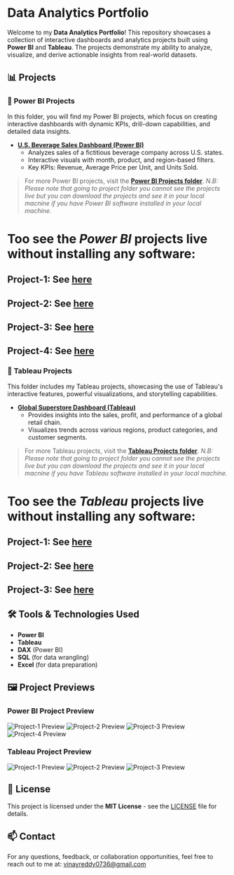 # Data Analytics Portfolio

Welcome to my **Data Analytics Portfolio**! This repository showcases a collection of interactive dashboards and analytics projects built using **Power BI** and **Tableau**. The projects demonstrate my ability to analyze, visualize, and derive actionable insights from real-world datasets.

## 📊 Projects

### 🔹 **Power BI Projects**
In this folder, you will find my Power BI projects, which focus on creating interactive dashboards with dynamic KPIs, drill-down capabilities, and detailed data insights.

- **[U.S. Beverage Sales Dashboard (Power BI)](PowerBi_Projects/US_Beverage_Sales_Dashboard)**
  - Analyzes sales of a fictitious beverage company across U.S. states.
  - Interactive visuals with month, product, and region-based filters.
  - Key KPIs: Revenue, Average Price per Unit, and Units Sold.

> For more Power BI projects, visit the **[Power BI Projects folder]( https://github.com/mdkeum/data-analytics-portfolio/tree/main/Power_BI_Projects)**.
*N.B: Please note that going to project folder you cannot see the projects live but you can download the projects and see it in your local macnine if you have Power BI software installed in your local machine.*
# Too see the *Power BI* projects live without installing any software:
## Project-1: See [here](https://app.powerbi.com/view?r=eyJrIjoiOTRmMjhhMTgtYjFmMy00YzFhLWEyY2UtNTgzN2U1NjZjZDM0IiwidCI6IjE3NDQyNjE5LTRmODAtNGM3Yy1hNzY2LWNlZmRiNzBhNTU3MSIsImMiOjEwfQ%3D%3D)
## Project-2: See [here]( https://app.powerbi.com/view?r=eyJrIjoiYjBiYjhlZmItYWM3My00MjUzLTg2ZjEtMDJkODRkMTc4N2M3IiwidCI6IjE3NDQyNjE5LTRmODAtNGM3Yy1hNzY2LWNlZmRiNzBhNTU3MSIsImMiOjEwfQ%3D%3D)
## Project-3: See [here](https://app.powerbi.com/view?r=eyJrIjoiOTczYTcwMDUtNjY4Mi00N2E1LWIyY2QtZTE3NDBhY2QyMjY5IiwidCI6IjE3NDQyNjE5LTRmODAtNGM3Yy1hNzY2LWNlZmRiNzBhNTU3MSIsImMiOjEwfQ%3D%3D&embedImagePlaceholder=true)
## Project-4: See [here](https://app.powerbi.com/view?r=eyJrIjoiZWUyNjk1NzctMGNlNS00MmIyLTlmYzUtOWZlNmI4YzlkNDM2IiwidCI6IjE3NDQyNjE5LTRmODAtNGM3Yy1hNzY2LWNlZmRiNzBhNTU3MSIsImMiOjEwfQ%3D%3D)

### 🔹 **Tableau Projects**
This folder includes my Tableau projects, showcasing the use of Tableau's interactive features, powerful visualizations, and storytelling capabilities.

- **[Global Superstore Dashboard (Tableau)]([Tableau_Projects/Global_Superstore_Dashboard])**
  - Provides insights into the sales, profit, and performance of a global retail chain.
  - Visualizes trends across various regions, product categories, and customer segments.

> For more Tableau projects, visit the **[Tableau Projects folder](https://github.com/mdkeum/data-analytics-portfolio/tree/main/Tableau_Projects)**.
*N.B: Please note that going to project folder you cannot see the projects live but you can download the projects and see it in your local macnine if you have Tableau software installed in your local machine.*
# Too see the *Tableau* projects live without installing any software:
## Project-1: See [here](https://public.tableau.com/app/profile/md.keum.uddin.pathan/viz/Tableau_Project-01/Dashboard1)
## Project-2: See [here](https://public.tableau.com/app/profile/md.keum.uddin.pathan/viz/Tableau_Project-02Actions_Filter/Dashboard1#1)
## Project-3: See [here](https://public.tableau.com/app/profile/md.keum.uddin.pathan/viz/Project-03_World_Population_Analysis_2025/Dashboard1)

## 🛠 Tools & Technologies Used
- **Power BI**
- **Tableau**
- **DAX** (Power BI)
- **SQL** (for data wrangling)
- **Excel** (for data preparation)

## 🖼️ Project Previews
### Power BI Project Preview
![Project-1 Preview](https://github.com/mdkeum/data-analytics-portfolio/blob/main/Power_BI_Projects/1_Global_Chocolate_Factory_Sales_Dashboard/assets/PowerBi_Project-01.PNG)
![Project-2 Preview](https://github.com/mdkeum/data-analytics-portfolio/blob/main/Power_BI_Projects/2_US_Fictitious_Beverage_Brand_Inreractive_Sales_Dashboard_with_KPI/assets/powerBi_Project-02.PNG)
![Project-3 Preview](https://github.com/mdkeum/data-analytics-portfolio/blob/main/Power_BI_Projects/3_Chocolate_Factory_Data_Analysis_Dashboard/assets/PowerBi_Project-03.PNG)
![Project-4 Preview](https://github.com/mdkeum/data-analytics-portfolio/blob/main/Power_BI_Projects/4_2025_Estimated_Population_by_Country_Dashboard/assets/PowerBi_Project-04.PNG)

### Tableau Project Preview
![Project-1 Preview](https://github.com/mdkeum/data-analytics-portfolio/blob/main/Tableau_Projects/1_Sample_Superstore_US_Data_Analysis_Dashboard/assets/Tableau_Project-01_Dashboard.PNG)
![Project-2 Preview](https://github.com/mdkeum/data-analytics-portfolio/blob/main/Tableau_Projects/2_Sample_Superstore_US_Data_Analysis_with_Dashboard_and_Story/assets/Tableau_Project-02_Dashboard.PNG)
![Project-3 Preview](https://github.com/mdkeum/data-analytics-portfolio/blob/main/Tableau_Projects/3_WorldPopulationAnalysis_by_Country2025_DemographicsDashboard/assets/Tableau_Project-03_Dashboard.PNG)

## 📜 License
This project is licensed under the **MIT License** - see the [LICENSE](LICENSE) file for details.

## 📫 Contact
For any questions, feedback, or collaboration opportunities, feel free to reach out to me at: vinayreddy0736@gmail.com
